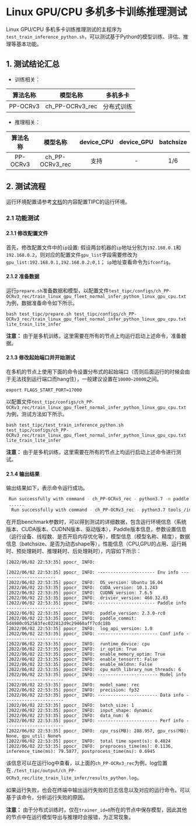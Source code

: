 # Linux GPU/CPU 多机多卡训练推理测试

Linux GPU/CPU 多机多卡训练推理测试的主程序为`test_train_inference_python.sh`，可以测试基于Python的模型训练、评估、推理等基本功能。

## 1. 测试结论汇总

- 训练相关：

| 算法名称 | 模型名称 | 多机多卡 |
|  :----: |   :----:  |    :----:  |
|  PP-OCRv3      | ch_PP-OCRv3_rec     | 分布式训练 |


- 推理相关：

| 算法名称 | 模型名称 | device_CPU | device_GPU | batchsize |
|  :----:   |  :----: |   :----:   |  :----:  |   :----:   |
|  PP-OCRv3   |  ch_PP-OCRv3_rec |  支持 | - | 1/6 |


## 2. 测试流程

运行环境配置请参考[文档](./install.md)的内容配置TIPC的运行环境。

### 2.1 功能测试

#### 2.1.1 修改配置文件

首先，修改配置文件中的`ip`设置:  假设两台机器的`ip`地址分别为`192.168.0.1`和`192.168.0.2`，则对应的配置文件`gpu_list`字段需要修改为`gpu_list:192.168.0.1,192.168.0.2;0,1`； `ip`地址查看命令为`ifconfig`。


#### 2.1.2 准备数据

运行`prepare.sh`准备数据和模型，以配置文件`test_tipc/configs/ch_PP-OCRv3_rec/train_linux_gpu_fleet_normal_infer_python_linux_gpu_cpu.txt`为例，数据准备命令如下所示。

```shell
bash test_tipc/prepare.sh test_tipc/configs/ch_PP-OCRv3_rec/train_linux_gpu_fleet_normal_infer_python_linux_gpu_cpu.txt lite_train_lite_infer
```

**注意：** 由于是多机训练，这里需要在所有的节点上均运行启动上述命令，准备数据。

#### 2.1.3 修改起始端口并开始测试

在多机的节点上使用下面的命令设置分布式的起始端口（否则后面运行的时候会由于无法找到运行端口而hang住），一般建议设置在`10000~20000`之间。

```shell
export FLAGS_START_PORT=17000
```

以配置文件`test_tipc/configs/ch_PP-OCRv3_rec/train_linux_gpu_fleet_normal_infer_python_linux_gpu_cpu.txt`为例，测试方法如下所示。

```shell
bash test_tipc/test_train_inference_python.sh  test_tipc/configs/ch_PP-OCRv3_rec/train_linux_gpu_fleet_normal_infer_python_linux_gpu_cpu.txt lite_train_lite_infer
```

**注意：** 由于是多机训练，这里需要在所有的节点上均运行启动上述命令进行测试。


#### 2.1.4 输出结果

输出结果如下，表示命令运行成功。

```bash
 Run successfully with command - ch_PP-OCRv3_rec - python3.7 -m paddle.distributed.launch --ips=192.168.0.1,192.168.0.2 --gpus=0,1 tools_/train.py -c test_tipc/configs/ch_PP-OCRv3_rec/ch_PP-OCRv3_rec_distillation.yml -o  Global.use_gpu=True Global.save_model_dir=./test_tipc/output/ch_PP-OCRv3_rec/lite_train_lite_infer/norm_train_gpus_0,1_autocast_fp32_nodes_2   Global.epoch_num=3 Global.auto_cast=fp32 Train.loader.batch_size_per_card=16    !  
 ......
  Run successfully with command - ch_PP-OCRv3_rec - python3.7 tools_/infer/predict_rec.py --rec_image_shape="3,48,320" --use_gpu=False --enable_mkldnn=False --cpu_threads=6 --rec_model_dir=./test_tipc/output/ch_PP-OCRv3_rec/lite_train_lite_infer/norm_train_gpus_0,1_autocast_fp32_nodes_2/Student --rec_batch_num=1   --image_dir=./inference/rec_inference --benchmark=True --precision=fp32   > ./test_tipc/output/ch_PP-OCRv3_rec/lite_train_lite_infer/python_infer_cpu_usemkldnn_False_threads_6_precision_fp32_batchsize_1.log 2>&1 !  
```

在开启benchmark参数时，可以得到测试的详细数据，包含运行环境信息（系统版本、CUDA版本、CUDNN版本、驱动版本），Paddle版本信息，参数设置信息（运行设备、线程数、是否开启内存优化等），模型信息（模型名称、精度），数据信息（batchsize、是否为动态shape等），性能信息（CPU,GPU的占用、运行耗时、预处理耗时、推理耗时、后处理耗时），内容如下所示：

```
[2022/06/02 22:53:35] ppocr_ INFO:

[2022/06/02 22:53:35] ppocr_ INFO: ---------------------- Env info ----------------------
[2022/06/02 22:53:35] ppocr_ INFO:  OS_version: Ubuntu 16.04
[2022/06/02 22:53:35] ppocr_ INFO:  CUDA_version: 10.1.243
[2022/06/02 22:53:35] ppocr_ INFO:  CUDNN_version: 7.6.5
[2022/06/02 22:53:35] ppocr_ INFO:  drivier_version: 460.32.03
[2022/06/02 22:53:35] ppocr_ INFO: ---------------------- Paddle info ----------------------
[2022/06/02 22:53:35] ppocr_ INFO:  paddle_version: 2.3.0-rc0
[2022/06/02 22:53:35] ppocr_ INFO:  paddle_commit: 5d4980c052583fec022812d9c29460aff7cdc18b
[2022/06/02 22:53:35] ppocr_ INFO:  log_api_version: 1.0
[2022/06/02 22:53:35] ppocr_ INFO: ----------------------- Conf info -----------------------
[2022/06/02 22:53:35] ppocr_ INFO:  runtime_device: cpu
[2022/06/02 22:53:35] ppocr_ INFO:  ir_optim: True
[2022/06/02 22:53:35] ppocr_ INFO:  enable_memory_optim: True
[2022/06/02 22:53:35] ppocr_ INFO:  enable_tensorrt: False
[2022/06/02 22:53:35] ppocr_ INFO:  enable_mkldnn: False
[2022/06/02 22:53:35] ppocr_ INFO:  cpu_math_library_num_threads: 6
[2022/06/02 22:53:35] ppocr_ INFO: ----------------------- Model info ----------------------
[2022/06/02 22:53:35] ppocr_ INFO:  model_name: rec
[2022/06/02 22:53:35] ppocr_ INFO:  precision: fp32
[2022/06/02 22:53:35] ppocr_ INFO: ----------------------- Data info -----------------------
[2022/06/02 22:53:35] ppocr_ INFO:  batch_size: 1
[2022/06/02 22:53:35] ppocr_ INFO:  input_shape: dynamic
[2022/06/02 22:53:35] ppocr_ INFO:  data_num: 6
[2022/06/02 22:53:35] ppocr_ INFO: ----------------------- Perf info -----------------------
[2022/06/02 22:53:35] ppocr_ INFO:  cpu_rss(MB): 288.957, gpu_rss(MB): None, gpu_util: None%
[2022/06/02 22:53:35] ppocr_ INFO:  total time spent(s): 0.4824
[2022/06/02 22:53:35] ppocr_ INFO:  preprocess_time(ms): 0.1136, inference_time(ms): 79.5877, postprocess_time(ms): 0.6945
```

该信息可以在运行log中查看，以上面的`ch_PP-OCRv3_rec`为例，log位置在`./test_tipc/output/ch_PP-OCRv3_rec/lite_train_lite_infer/results_python.log`。

如果运行失败，也会在终端中输出运行失败的日志信息以及对应的运行命令。可以基于该命令，分析运行失败的原因。

**注意：** 由于分布式训练时，仅在`trainer_id=0`所在的节点中保存模型，因此其他的节点中在运行模型导出与推理时会报错，为正常现象。
